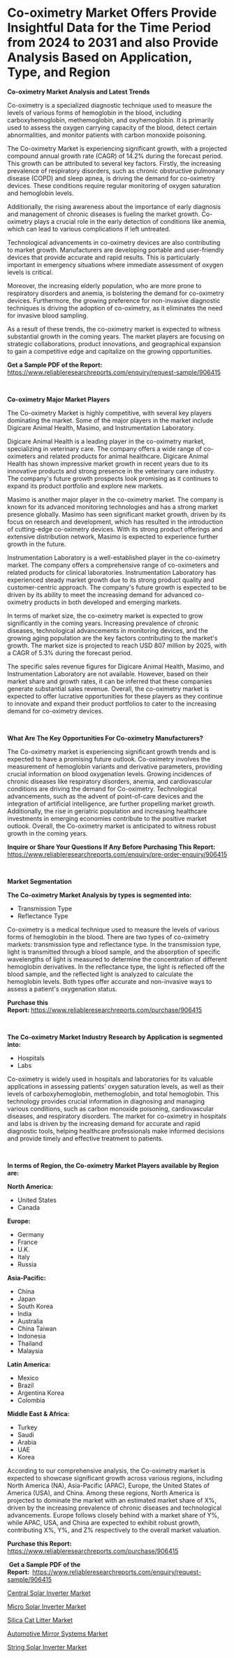 <p><h1>Co-oximetry Market Offers Provide Insightful Data for the Time Period from 2024 to 2031 and also Provide Analysis Based on Application, Type, and Region</h1></p><p><strong>Co-oximetry Market Analysis and Latest Trends</strong></p>
<p><p>Co-oximetry is a specialized diagnostic technique used to measure the levels of various forms of hemoglobin in the blood, including carboxyhemoglobin, methemoglobin, and oxyhemoglobin. It is primarily used to assess the oxygen carrying capacity of the blood, detect certain abnormalities, and monitor patients with carbon monoxide poisoning.</p><p>The Co-oximetry Market is experiencing significant growth, with a projected compound annual growth rate (CAGR) of 14.2% during the forecast period. This growth can be attributed to several key factors. Firstly, the increasing prevalence of respiratory disorders, such as chronic obstructive pulmonary disease (COPD) and sleep apnea, is driving the demand for co-oximetry devices. These conditions require regular monitoring of oxygen saturation and hemoglobin levels.</p><p>Additionally, the rising awareness about the importance of early diagnosis and management of chronic diseases is fueling the market growth. Co-oximetry plays a crucial role in the early detection of conditions like anemia, which can lead to various complications if left untreated.</p><p>Technological advancements in co-oximetry devices are also contributing to market growth. Manufacturers are developing portable and user-friendly devices that provide accurate and rapid results. This is particularly important in emergency situations where immediate assessment of oxygen levels is critical.</p><p>Moreover, the increasing elderly population, who are more prone to respiratory disorders and anemia, is bolstering the demand for co-oximetry devices. Furthermore, the growing preference for non-invasive diagnostic techniques is driving the adoption of co-oximetry, as it eliminates the need for invasive blood sampling.</p><p>As a result of these trends, the co-oximetry market is expected to witness substantial growth in the coming years. The market players are focusing on strategic collaborations, product innovations, and geographical expansion to gain a competitive edge and capitalize on the growing opportunities.</p></p>
<p><strong>Get a Sample PDF of the Report:&nbsp;</strong> <a href="https://www.reliableresearchreports.com/enquiry/request-sample/906415">https://www.reliableresearchreports.com/enquiry/request-sample/906415</a></p>
<p>&nbsp;</p>
<p><strong>Co-oximetry Major Market Players</strong></p>
<p><p>The Co-oximetry Market is highly competitive, with several key players dominating the market. Some of the major players in the market include Digicare Animal Health, Masimo, and Instrumentation Laboratory. </p><p>Digicare Animal Health is a leading player in the co-oximetry market, specializing in veterinary care. The company offers a wide range of co-oximeters and related products for animal healthcare. Digicare Animal Health has shown impressive market growth in recent years due to its innovative products and strong presence in the veterinary care industry. The company's future growth prospects look promising as it continues to expand its product portfolio and explore new markets.</p><p>Masimo is another major player in the co-oximetry market. The company is known for its advanced monitoring technologies and has a strong market presence globally. Masimo has seen significant market growth, driven by its focus on research and development, which has resulted in the introduction of cutting-edge co-oximetry devices. With its strong product offerings and extensive distribution network, Masimo is expected to experience further growth in the future.</p><p>Instrumentation Laboratory is a well-established player in the co-oximetry market. The company offers a comprehensive range of co-oximeters and related products for clinical laboratories. Instrumentation Laboratory has experienced steady market growth due to its strong product quality and customer-centric approach. The company's future growth is expected to be driven by its ability to meet the increasing demand for advanced co-oximetry products in both developed and emerging markets.</p><p>In terms of market size, the co-oximetry market is expected to grow significantly in the coming years. Increasing prevalence of chronic diseases, technological advancements in monitoring devices, and the growing aging population are the key factors contributing to the market's growth. The market size is projected to reach USD 807 million by 2025, with a CAGR of 5.3% during the forecast period.</p><p>The specific sales revenue figures for Digicare Animal Health, Masimo, and Instrumentation Laboratory are not available. However, based on their market share and growth rates, it can be inferred that these companies generate substantial sales revenue. Overall, the co-oximetry market is expected to offer lucrative opportunities for these players as they continue to innovate and expand their product portfolios to cater to the increasing demand for co-oximetry devices.</p></p>
<p>&nbsp;</p>
<p><strong>What Are The Key Opportunities For Co-oximetry Manufacturers?</strong></p>
<p><p>The Co-oximetry market is experiencing significant growth trends and is expected to have a promising future outlook. Co-oximetry involves the measurement of hemoglobin variants and derivative parameters, providing crucial information on blood oxygenation levels. Growing incidences of chronic diseases like respiratory disorders, anemia, and cardiovascular conditions are driving the demand for Co-oximetry. Technological advancements, such as the advent of point-of-care devices and the integration of artificial intelligence, are further propelling market growth. Additionally, the rise in geriatric population and increasing healthcare investments in emerging economies contribute to the positive market outlook. Overall, the Co-oximetry market is anticipated to witness robust growth in the coming years.</p></p>
<p><strong>Inquire or Share Your Questions If Any Before Purchasing This Report:</strong> <a href="https://www.reliableresearchreports.com/enquiry/pre-order-enquiry/906415">https://www.reliableresearchreports.com/enquiry/pre-order-enquiry/906415</a></p>
<p>&nbsp;</p>
<p><strong>Market Segmentation</strong></p>
<p><strong>The Co-oximetry Market Analysis by types is segmented into:</strong></p>
<p><ul><li>Transmission Type</li><li>Reflectance Type</li></ul></p>
<p><p>Co-oximetry is a medical technique used to measure the levels of various forms of hemoglobin in the blood. There are two types of co-oximetry markets: transmission type and reflectance type. In the transmission type, light is transmitted through a blood sample, and the absorption of specific wavelengths of light is measured to determine the concentration of different hemoglobin derivatives. In the reflectance type, the light is reflected off the blood sample, and the reflected light is analyzed to calculate the hemoglobin levels. Both types offer accurate and non-invasive ways to assess a patient's oxygenation status.</p></p>
<p><strong>Purchase this Report:&nbsp;</strong><a href="https://www.reliableresearchreports.com/purchase/906415">https://www.reliableresearchreports.com/purchase/906415</a></p>
<p>&nbsp;</p>
<p><strong>The Co-oximetry Market Industry Research by Application is segmented into:</strong></p>
<p><ul><li>Hospitals</li><li>Labs</li></ul></p>
<p><p>Co-oximetry is widely used in hospitals and laboratories for its valuable applications in assessing patients' oxygen saturation levels, as well as their levels of carboxyhemoglobin, methemoglobin, and total hemoglobin. This technology provides crucial information in diagnosing and managing various conditions, such as carbon monoxide poisoning, cardiovascular diseases, and respiratory disorders. The market for co-oximetry in hospitals and labs is driven by the increasing demand for accurate and rapid diagnostic tools, helping healthcare professionals make informed decisions and provide timely and effective treatment to patients.</p></p>
<p>&nbsp;</p>
<p><strong>In terms of Region, the Co-oximetry Market Players available by Region are:</strong></p>
<p>
    <p> <strong> North America: </strong>
        <ul>
            <li>United States</li>
            <li>Canada</li>
        </ul>
        </p> 
    <p> <strong> Europe: </strong>
        <ul>
            <li>Germany</li>
            <li>France</li>
            <li>U.K.</li>
            <li>Italy</li>
            <li>Russia</li>
        </ul>
        </p> 
    <p> <strong> Asia-Pacific: </strong>
        <ul>
            <li>China</li>
            <li>Japan</li>
            <li>South Korea</li>
            <li>India</li>
            <li>Australia</li>
            <li>China Taiwan</li>
            <li>Indonesia</li>
            <li>Thailand</li>
            <li>Malaysia</li>
        </ul>
        </p> 
    <p> <strong> Latin America: </strong>
        <ul>
            <li>Mexico</li>
            <li>Brazil</li>
            <li>Argentina Korea</li>
            <li>Colombia</li>
        </ul>
        </p> 
    <p> <strong> Middle East & Africa: </strong>
        <ul>
            <li>Turkey</li>
            <li>Saudi</li>
            <li>Arabia</li>
            <li>UAE</li>
            <li>Korea</li>
        </ul>
    </p>
    </p>
<p><p>According to our comprehensive analysis, the Co-oximetry market is expected to showcase significant growth across various regions, including North America (NA), Asia-Pacific (APAC), Europe, the United States of America (USA), and China. Among these regions, North America is projected to dominate the market with an estimated market share of X%, driven by the increasing prevalence of chronic diseases and technological advancements. Europe follows closely behind with a market share of Y%, while APAC, USA, and China are expected to exhibit robust growth, contributing X%, Y%, and Z% respectively to the overall market valuation.</p></p>
<p><strong>Purchase this Report: </strong><a href="https://www.reliableresearchreports.com/purchase/906415">https://www.reliableresearchreports.com/purchase/906415</a></p>
<p>&nbsp;<strong>Get a Sample PDF of the Report:&nbsp;&nbsp;</strong><a href="https://www.reliableresearchreports.com/enquiry/request-sample/906415">https://www.reliableresearchreports.com/enquiry/request-sample/906415</a></p>
<p><strong></strong></p>
<p><p><a href="https://medium.com/@anthonyrichards766/central-solar-inverter-market-size-market-outlook-and-market-forecast-2024-to-2031-0ea41189a9bd">Central Solar Inverter Market</a></p><p><a href="https://medium.com/@anthonyrichards766/micro-solar-inverter-market-exploring-market-share-market-trends-and-future-growth-c565fe5602b1">Micro Solar Inverter Market</a></p><p><a href="https://medium.com/@kevinbarnes75/silica-cat-litter-market-insight-market-trends-growth-forecasted-from-2024-to-2031-c21607628344">Silica Cat Litter Market</a></p><p><a href="https://github.com/Chiragrp22/Market-Research-Report-List-3/blob/main/automotive-mirror-systems-market.md">Automotive Mirror Systems Market</a></p><p><a href="https://medium.com/@anthonyrichards766/string-solar-inverter-market-size-reveals-the-best-marketing-channels-in-global-industry-a31acd482e54">String Solar Inverter Market</a></p></p>